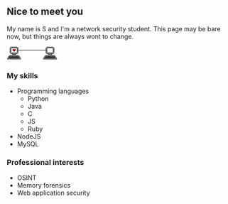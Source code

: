 ## Nice to meet you

My name is S and I'm a network security student. This page may be bare now, but things are always wont to change.  

![Gif of 2 computers](computer_7.gif)
### My skills
* Programming languages
  * Python
  * Java
  * C
  * JS
  * Ruby
* NodeJS
* MySQL

### Professional interests
* OSINT
* Memory forensics
* Web application security
